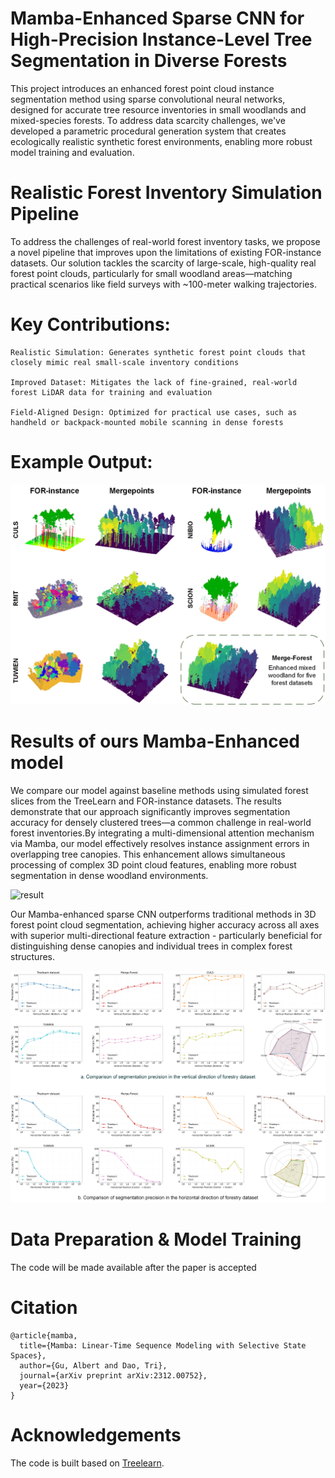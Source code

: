 # Mamba-Enhanced Sparse CNN for High-Precision Instance-Level Tree Segmentation in Diverse Forests
This project introduces an enhanced forest point cloud instance segmentation method using sparse convolutional neural networks, designed for accurate tree resource inventories in small woodlands and mixed-species forests. To address data scarcity challenges, we've developed a parametric procedural generation system that creates ecologically realistic synthetic forest environments, enabling more robust model training and evaluation.
# Realistic Forest Inventory Simulation Pipeline
To address the challenges of real-world forest inventory tasks, we propose a novel pipeline that improves upon the limitations of existing FOR-instance datasets. Our solution tackles the scarcity of large-scale, high-quality real forest point clouds, particularly for small woodland areas—matching practical scenarios like field surveys with ~100-meter walking trajectories.
# Key Contributions:

    Realistic Simulation: Generates synthetic forest point clouds that closely mimic real small-scale inventory conditions

    Improved Dataset: Mitigates the lack of fine-grained, real-world forest LiDAR data for training and evaluation

    Field-Aligned Design: Optimized for practical use cases, such as handheld or backpack-mounted mobile scanning in dense forests

# Example Output:
  
![result](https://github.com/Cocktail-salad/MAMBA-TREE-SEG/blob/master/Figures/Figure8.jpg)

# Results of ours Mamba-Enhanced model
We compare our model against baseline methods using simulated forest slices from the TreeLearn and FOR-instance datasets. The results demonstrate that our approach significantly improves segmentation accuracy for densely clustered trees—a common challenge in real-world forest inventories.By integrating a multi-dimensional attention mechanism via Mamba, our model effectively resolves instance assignment errors in overlapping tree canopies. This enhancement allows simultaneous processing of complex 3D point cloud features, enabling more robust segmentation in dense woodland environments.

![result](https://github.com/Cocktail-salad/MAMBA-TREE-SEG/blob/master/Figures/Figure9.jpg)

Our Mamba-enhanced sparse CNN outperforms traditional methods in 3D forest point cloud segmentation, achieving higher accuracy across all axes with superior multi-directional feature extraction - particularly beneficial for distinguishing dense canopies and individual trees in complex forest structures.

![result](https://github.com/Cocktail-salad/MAMBA-TREE-SEG/blob/master/Figures/Figure10.jpg)

# Data Preparation & Model Training
The code will be made available after the paper is accepted
# Citation
```
@article{mamba,
  title={Mamba: Linear-Time Sequence Modeling with Selective State Spaces},
  author={Gu, Albert and Dao, Tri},
  journal={arXiv preprint arXiv:2312.00752},
  year={2023}
}
```
# Acknowledgements
The code is built based on [Treelearn](https://github.com/ecker-lab/TreeLearn).
